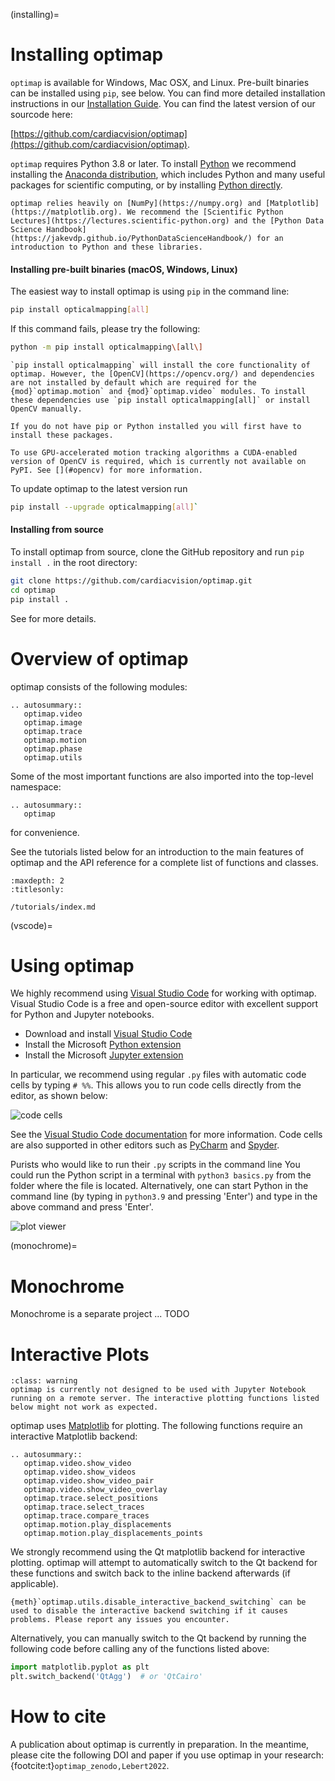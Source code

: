 (installing)=
# Installing optimap

`optimap` is available for Windows, Mac OSX, and Linux. Pre-built binaries can be installed using `pip`, see below. You can find more detailed installation instructions in our [Installation Guide](https://optimap.readthedocs.io/en/latest/chapters/installation/). You can find the latest version of our sourcode here:

[https://github.com/cardiacvision/optimap](https://github.com/cardiacvision/optimap).

`optimap` requires Python 3.8 or later. To install [Python](https://en.wikipedia.org/wiki/Python_programming_language) we recommend installing the [Anaconda distribution](https://www.anaconda.com/download), which includes Python and many useful packages for scientific computing, or by installing [Python directly](https://code.visualstudio.com/docs/python/python-tutorial#_install-a-python-interpreter).

```{tip}
optimap relies heavily on [NumPy](https://numpy.org) and [Matplotlib](https://matplotlib.org). We recommend the [Scientific Python Lectures](https://lectures.scientific-python.org) and the [Python Data Science Handbook](https://jakevdp.github.io/PythonDataScienceHandbook/) for an introduction to Python and these libraries.
```

#### Installing pre-built binaries (macOS, Windows, Linux)

The easiest way to install optimap is using `pip` in the command line:

```bash
pip install opticalmapping[all]
```

If this command fails, please try the following:

```bash
python -m pip install opticalmapping\[all\]
```

```{note}
`pip install opticalmapping` will install the core functionality of optimap. However, the [OpenCV](https://opencv.org/) and dependencies are not installed by default which are required for the {mod}`optimap.motion` and {mod}`optimap.video` modules. To install these dependencies use `pip install opticalmapping[all]` or install OpenCV manually.

If you do not have pip or Python installed you will first have to install these packages.

To use GPU-accelerated motion tracking algorithms a CUDA-enabled version of OpenCV is required, which is currently not available on PyPI. See [](#opencv) for more information.
```

To update optimap to the latest version run

```bash
pip install --upgrade opticalmapping[all]`
```

#### Installing from source

To install optimap from source, clone the GitHub repository and run `pip install .` in the root directory:

```bash
git clone https://github.com/cardiacvision/optimap.git
cd optimap
pip install .
```

See [](#contributing) for more details.

# Overview of optimap

optimap consists of the following modules:

```{eval-rst}
.. autosummary::
   optimap.video
   optimap.image
   optimap.trace
   optimap.motion
   optimap.phase
   optimap.utils
```

Some of the most important functions are also imported into the top-level namespace:

```{eval-rst}
.. autosummary::
   optimap
```

for convenience.

See the tutorials listed below for an introduction to the main features of optimap and the API reference for a complete list of functions and classes.

```{toctree}
:maxdepth: 2
:titlesonly:

/tutorials/index.md
```

(vscode)=
# Using optimap

We highly recommend using [Visual Studio Code](https://code.visualstudio.com) for working with optimap. Visual Studio Code is a free and open-source editor with excellent support for Python and Jupyter notebooks.

- Download and install [Visual Studio Code](https://code.visualstudio.com)
- Install the Microsoft [Python extension](https://marketplace.visualstudio.com/items?itemName=ms-python.python)
- Install the Microsoft [Jupyter extension](https://marketplace.visualstudio.com/items?itemName=ms-toolsai.jupyter)

In particular, we recommend using regular `.py` files with automatic code cells by typing `# %%`. This allows you to run code cells directly from the editor, as shown below:

![code cells](/_static/vscode-code-cells.png)

See the [Visual Studio Code documentation](https://code.visualstudio.com/docs/python/jupyter-support-py) for more information. Code cells are also supported in other editors such as [PyCharm](https://www.jetbrains.com/pycharm/) and [Spyder](https://www.spyder-ide.org/).

Purists who would like to run their `.py` scripts in the command line
You could run the Python script in a terminal with `python3 basics.py` from the folder where the file is located. Alternatively, one can start Python in the command line (by typing in `python3.9` and pressing 'Enter') and type in the above command and press 'Enter'.

![plot viewer](/_static/vscode-plot-viewer.gif)

(monochrome)=
# Monochrome

Monochrome is a separate project ... TODO

# Interactive Plots

```{admonition} Working with remote Jupyter notebooks
:class: warning
optimap is currently not designed to be used with Jupyter Notebook running on a remote server. The interactive plotting functions listed below might not work as expected.
```

optimap uses [Matplotlib](https://matplotlib.org/) for plotting. The following functions require an interactive Matplotlib backend:

```{eval-rst}
.. autosummary::
   optimap.video.show_video
   optimap.video.show_videos
   optimap.video.show_video_pair
   optimap.video.show_video_overlay
   optimap.trace.select_positions
   optimap.trace.select_traces
   optimap.trace.compare_traces
   optimap.motion.play_displacements
   optimap.motion.play_displacements_points
```

We strongly recommend using the Qt matplotlib backend for interactive plotting. optimap will attempt to automatically switch to the Qt backend for these functions and switch back to the inline backend afterwards (if applicable).

```{note}
{meth}`optimap.utils.disable_interactive_backend_switching` can be used to disable the interactive backend switching if it causes problems. Please report any issues you encounter.
```

Alternatively, you can manually switch to the Qt backend by running the following code before calling any of the functions listed above:

```python
import matplotlib.pyplot as plt
plt.switch_backend('QtAgg')  # or 'QtCairo'
```

# How to cite

A publication about optimap is currently in preparation. In the meantime, please cite the following DOI and paper if you use optimap in your research: {footcite:t}`optimap_zenodo,Lebert2022`.

```{footbibliography}
```
